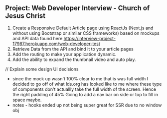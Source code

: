 ## Project: Web Developer Interview - Church of Jesus Christ

1. Create a Responsive Default Article page using ReactJs (Next.js and without using Bootstrap or similar CSS frameworks) based on mockups and API data found here https://interview-project-17987.herokuapp.com/web-developer-test
2. Retrieve Data from the API and bind it to your article pages
3. Add the routing to make your application dynamic.
4. Add the ability to expand the thumbnail video and auto play.

// Explain some design UI decisions

- since the mock up wasn't 100% clear to me that is was full width I decided to go off of what lds.org has looked like to me where these type of components don't actuallly take the full width of the screen. Hence the right padding of 45% Going to add a nav bar on side or top to fill in space maybe.
- notes - hooks ended up not being super great for SSR due to no window obj
